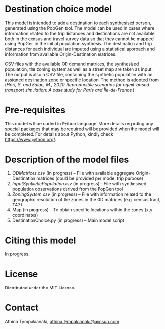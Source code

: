 # Destination choice model

This model is intended to add a destination to each synthesised person, generated using the PopGen tool. The model can be used in cases where information related to the trip distances and destinations are not available both in the census and travel survey data so that they cannot be mapped using PopGen in the initial population synthesis.  The destination and trip distances for each individual are imputed using a statistical approach and information from available Origin-Destination matrices.

CSV files with the available OD demand matrices, the synthesised population, the zoning system as well as a street map are taken as input. The output is also a CSV file, containing the synthetic population with an assigned destination zone or specific location. The method is adopted from (*Hörl, S. and Balac, M., 2020. Reproducible scenarios for agent-based transport simulation: A case study for Paris and Île-de-France.*)

# Pre-requisites
This model will be coded in Python language. More details regarding any special packages that may be required will be provided when the model will be completed. For details about Python, kindly check https://www.python.org/.

# Description of the model files

1.	*ODMatrices.csv* (in progress) – File with available aggregate Origin-Destination matrices (could be provided per mode, trip purpose)
2.	*InputSyntheticPopulation.csv* (in progress) – File with synthesised population observations derived from the PopGen tool
3.	*ZoningSystem.csv* (in progress) – File with information related to the geographic resolution of the zones in the OD matrices (e.g. census tract, TAZ)
4.	Map (in progress) – To obtain specific locations within the zones (x,y coordinates)
5.	DestinationChoice.py (in progress) – Main model script

# Citing this model
In progress.

# License
Distributed under the MIT License.

# Contact
Athina Tympakianaki, athina.tympakianaki@aimsun.com
